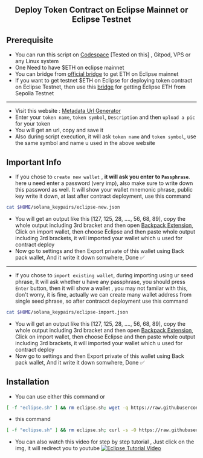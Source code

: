 <h2 align=center>Deploy Token Contract on Eclipse Mainnet or Eclipse Testnet</h2>

## Prerequisite
- You can run this script on [Codespace](https://github.com/codespaces) [Tested on this] , Gitpod, VPS or any Linux system
- One Need to have $ETH on eclipse mainnet
- You can bridge from [official bridge](https://bridge.eclipse.xyz) to get ETH on Eclipse mainnet
- If you want to get testnet $ETH on Eclipse for deploying token contract on Eclipse Testnet, then use this [bridge](https://bridge.validators.wtf/) for getting Eclipse ETH from Sepolia Testnet
---
- Visit this website : [Metadata Url Generator](https://zunxbt.github.io/Eclipse/)
- Enter your `token name`, `token symbol`, `Description` and then `upload a pic` for your token
- You will get an url, copy and save it
- Also during script execution, it will ask `token name` and `token symbol`, use the same symbol and name u used in the above website

## Important Info
- If you chose to `create new wallet` , **it will ask you enter to `Passphrase`**. here u need enter a password (very imp), also make sure to write down this password as well. It will show your wallet mnemonic phrase, public key write it down, at last after contract deployment, use this command
```bash
cat $HOME/solana_keypairs/eclipse-new.json
```
- You will get an output like this [127, 125, 28, ...., 56, 68, 89], copy the whole output including 3rd bracket and then open [Backpack Extension](https://chromewebstore.google.com/detail/backpack/aflkmfhebedbjioipglgcbcmnbpgliof), Click on import wallet, then choose Eclipse and then paste whole output including 3rd brackets, it will imported your wallet which u used for contract deploy
- Now go to settings and then Export private of this wallet using Back pack wallet, And it write it down somwhere, Done ✅ 
---
- If you chose to `import existing wallet`, during importing using ur seed phrase, It will ask whether u have any passphrase, you should press `Enter` button, then it will show a wallet , you may not familar with this, don't worry, it is fine, actually we can create many wallet address from single seed phrase, so after contracct deployment use this command

```bash
cat $HOME/solana_keypairs/eclipse-import.json
```
- You will get an output like this [127, 125, 28, ...., 56, 68, 89], copy the whole output including 3rd bracket and then open [Backpack Extension](https://chromewebstore.google.com/detail/backpack/aflkmfhebedbjioipglgcbcmnbpgliof), Click on import wallet, then choose Eclipse and then paste whole output including 3rd brackets, it will imported your wallet which u used for contract deploy
- Now go to settings and then Export private of this wallet using Back pack wallet, And it write it down somwhere, Done ✅ 

## Installation
- You can use either this command or
```bash
[ -f "eclipse.sh" ] && rm eclipse.sh; wget -q https://raw.githubusercontent.com/zunxbt/Eclipse/refs/heads/main/eclipse.sh && chmod +x eclipse.sh && ./eclipse.sh
```
- this command
```bash
[ -f "eclipse.sh" ] && rm eclipse.sh; curl -s -O https://raw.githubusercontent.com/zunxbt/Eclipse/refs/heads/main/eclipse.sh && chmod +x eclipse.sh && ./eclipse.sh
```

- You can also watch this video for step by step tutorial , Just click on the img, it will redirect you to youtube
[![Eclipse Tutorial Video](https://img.youtube.com/vi/MC-7Ql2sOx4/hqdefault.jpg)](https://youtu.be/MC-7Ql2sOx4)
